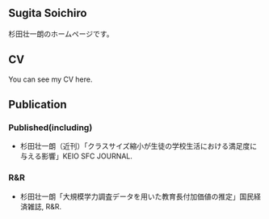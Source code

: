 ## Sugita Soichiro


杉田壮一朗のホームページです。

## CV

You can see my CV here.

## Publication

### Published(including)

- 杉田壮一朗（近刊）「クラスサイズ縮小が生徒の学校生活における満足度に与える影響」KEIO SFC JOURNAL.

### R&R
- 杉田壮一朗「大規模学力調査データを用いた教育長付加価値の推定」国民経済雑誌, R&R.